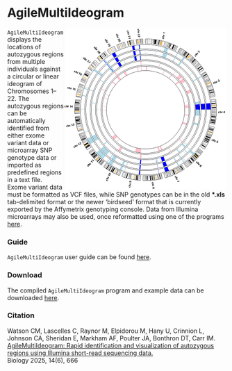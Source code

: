 # AgileMultiIdeogram

<img align="right" src="index.PNG" alt="image" />

````AgileMultiIdeogram```` displays the locations of autozygous regions from multiple individuals against a circular or linear ideogram of Chromosomes 1–22. The autozygous regions can be automatically identified from either exome variant data or microarray SNP genotype data or imported as predefined regions in a text file.  
Exome variant data must be formatted as VCF files, while SNP genotypes can be in the old __*.xls__ tab-delimited format or the newer ‘birdseed’ format that is currently exported by the Affymetrix genotyping console. Data from Illumina microarrays may also be used, once reformatted using one of the programs <a href="http://www.dna-leeds.co.uk/illumina2affy/">here</a>.


### Guide

```AgileMultiIdeogram``` user guide can be found [here](guide/README.md).

### Download

The compiled ```AgileMultiIdeogram``` program and example data can be downloaded [here](download/).

### Citation

Watson CM, Lascelles C, Raynor M, Elpidorou M, Hany U, Crinnion L, Johnson CA, Sheridan E, Markham AF, Poulter JA, Bonthron DT, Carr IM.  
[AgileMultiIdeogram: Rapid identification and visualization of autozygous regions using Illumina short-read sequencing data.](https://www.mdpi.com/2079-7737/14/6/666)  
Biology 2025, 14(6), 666



